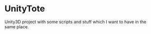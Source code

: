 UnityTote
=========

Unity3D project with some scripts and stuff which I want to have in the same place.
